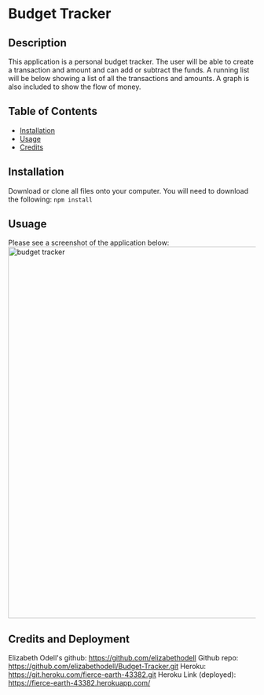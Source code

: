 # Budget Tracker 

## Description
This application is a personal budget tracker. The user will be able to create a transaction and amount and can add or subtract the funds. A running list will be below showing a list of all the transactions and amounts. A graph is also included to show the flow of money. 

## Table of Contents

* [Installation](#installation)
* [Usage](#usage)
* [Credits](#credits)

## Installation

Download or clone all files onto your computer. You will need to download the following: `npm install`

## Usuage

Please see a screenshot of the application below:
<img width="755" alt="budget tracker" src="https://user-images.githubusercontent.com/89113028/149629308-464ef524-7a4f-493b-a634-0f840e49f8ef.png">

## Credits and Deployment

Elizabeth Odell's github: https://github.com/elizabethodell
Github repo: https://github.com/elizabethodell/Budget-Tracker.git
Heroku: https://git.heroku.com/fierce-earth-43382.git
Heroku Link (deployed): https://fierce-earth-43382.herokuapp.com/
